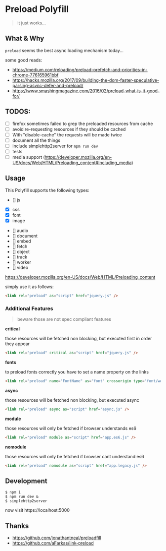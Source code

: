 # Preload Polyfill

> it just works...

## What & Why

`preload` seems the best async loading mechanism today...

some good reads:

* https://medium.com/reloading/preload-prefetch-and-priorities-in-chrome-776165961bbf
* https://hacks.mozilla.org/2017/09/building-the-dom-faster-speculative-parsing-async-defer-and-preload/
* https://www.smashingmagazine.com/2016/02/preload-what-is-it-good-for/

TODOS:
-----

- [ ] firefox sometimes failed to grep the preloaded resources from cache
- [ ] avoid re-requesting resources if they should be cached 
- [ ] With "disable-cache" the requests will be made twice
- [ ] document all the things
- [ ] include simplehttp2server for `npm run dev`
- [ ] tests 
- [ ] media support (https://developer.mozilla.org/en-US/docs/Web/HTML/Preloading_content#Including_media)

## Usage

This Polyfill supports the following types:

- [] js
- [x] css
- [x] font
- [x] image
- [] audio
- [] document
- [] embed
- [] fetch
- [] object
- [] track
- [] worker
- [] video

https://developer.mozilla.org/en-US/docs/Web/HTML/Preloading_content

simply use it as follows:

```html
<link rel="preload" as="script" href="jquery.js" />
```


### Additional Features

> beware those are not spec compliant features

**critical**

those resources will be fetched non blocking, but executed first in order they appear

```html
<link rel="preload" critical as="script" href="jquery.js" />
```

**fonts**

to preload fonts correctly you have to set a name property on the links

```html
<link rel="preload" name="FontName" as="font" crossorigin type="font/woff2" href="font.woff2" />
```

**async**

those resources will be fetched non blocking, but executed async

```html
<link rel="preload" async as="script" href="async.js" />
```

**module**

those resources will only be fetched if browser understands es6

```html
<link rel="preload" module as="script" href="app.es6.js" />
```

**nomodule**

those resources will only be fetched if browser cant understand es6

```html
<link rel="preload" nomodule as="script" href="app.legacy.js" />
```


## Development

```
$ npm i
$ npm run dev &
$ simplehttp2server
```

now visit https://localhost:5000

## Thanks

* https://github.com/jonathantneal/preloadfill
* https://github.com/aFarkas/link-preload

